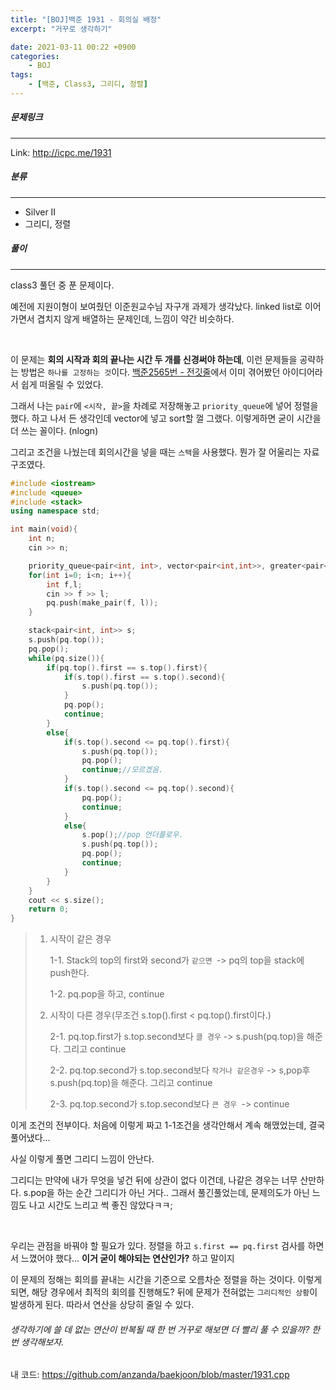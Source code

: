 ```yaml
---
title: "[BOJ]백준 1931 - 회의실 배정"
excerpt: "거꾸로 생각하기"

date: 2021-03-11 00:22 +0900
categories:
    - BOJ
tags:
    - [백준, Class3, 그리디, 정렬]
---
```




##### 문제링크

---

Link: <http://icpc.me/1931>





##### 분류

---

+ Silver II
+ 그리디, 정렬



##### 풀이

---



class3 풀던 중 푼 문제이다.



예전에 지원이형이 보여줬던 이준원교수님 자구개 과제가 생각났다. linked list로 이어가면서 겹치지 않게 배열하는 문제인데, 느낌이 약간 비슷하다.

<br>

이 문제는 **회의 시작과 회의 끝나는 시간 두 개를 신경써야 하는데**, 이런 문제들을 공략하는 방법은 `하나를 고정하는 것`이다. [백준2565번 - 전깃줄]("http://icpc.me/2565")에서 이미 겪어봤던 아이디어라서 쉽게 떠올릴 수 있었다.

그래서 나는 `pair`에 `<시작, 끝>`을 차례로 저장해놓고 `priority_queue`에 넣어 정렬을했다. 하고 나서 든 생각인데 vector에 넣고 sort할 껄 그랬다. 이렇게하면 굳이 시간을 더 쓰는 꼴이다. (nlogn)

그리고 조건을 나눴는데 회의시간을 넣을 때는 `스택`을 사용했다. 뭔가 잘 어울리는 자료구조였다.

```cpp
#include <iostream>
#include <queue>
#include <stack>
using namespace std;

int main(void){
    int n;
    cin >> n;

    priority_queue<pair<int, int>, vector<pair<int,int>>, greater<pair<int, int>>> pq;
    for(int i=0; i<n; i++){
        int f,l;
        cin >> f >> l;
        pq.push(make_pair(f, l));
    }

    stack<pair<int, int>> s;
    s.push(pq.top());
    pq.pop();
    while(pq.size()){
        if(pq.top().first == s.top().first){
            if(s.top().first == s.top().second){
                s.push(pq.top());
            }
            pq.pop();
            continue;
        }
        else{
            if(s.top().second <= pq.top().first){
                s.push(pq.top());
                pq.pop();
                continue;//모르겠음.
            }
            if(s.top().second <= pq.top().second){
                pq.pop();
                continue;
            }
            else{
                s.pop();//pop 언더플로우.
                s.push(pq.top());
                pq.pop();
                continue;
            }
        }
    }
    cout << s.size();
    return 0;
}
```



> 1. 시작이 같은 경우
>
>    1-1. Stack의 top의 first와 second가 `같으면 `-> pq의 top을 stack에 push한다.
>
>    1-2. pq.pop을 하고, continue
>
> 2. 시작이 다른 경우(무조건 s.top().first < pq.top().first이다.)
>
>    2-1. pq.top.first가 s.top.second보다 `클 경우` -> s.push(pq.top)을 해준다. 그리고 continue
>
>    2-2. pq.top.second가 s.top.second보다 `작거나 같은경우` -> s,pop후 s.push(pq.top)을 해준다. 그리고 continue
>
>    2-3. pq.top.second가 s.top.second보다 `큰 경우 `-> continue

이게 조건의 전부이다. 처음에 이렇게 짜고 1-1조건을 생각안해서 계속 해맸었는데, 결국 풀어냈다...

사실 이렇게 풀면 그리디 느낌이 안난다.

그리디는 만약에 내가 무엇을 넣건 뒤에 상관이 없다 이건데, 나같은 경우는 너무 산만하다. s.pop을 하는 순간 그리디가 아닌 거다.. 그래서 풀긴풀었는데, 문제의도가 아닌 느낌도 나고 시간도 느리고 썩 좋진 않았다ㅋㅋ;

<br>

우리는 관점을 바꿔야 할 필요가 있다. 정렬을 하고 `s.first == pq.first` 검사를 하면서 느꼈어야 했다... **이거 굳이 해야되는 연산인가?** 하고 말이지 

이 문제의 정해는 회의를 끝내는 시간을 기준으로 오름차순 정렬을 하는 것이다. 이렇게 되면, 해당 경우에서 최적의 회의를 진행해도? 뒤에 문제가 전혀없는 `그리디적인 상황`이 발생하게 된다. 따라서 연산을 상당히 줄일 수 있다.



###### 생각하기에 쓸 데 없는 연산이 반복될 때 한 번 거꾸로 해보면 더 빨리 풀 수 있을까? 한 번 생각해보자. 

내 코드: <https://github.com/anzanda/baekjoon/blob/master/1931.cpp>

